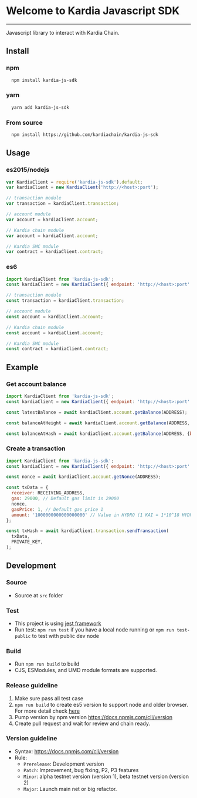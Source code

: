 # Welcome to Kardia Javascript SDK

---

Javascript library to interact with Kardia Chain.


## Install

### npm

```bash
  npm install kardia-js-sdk
```

### yarn

```bash
  yarn add kardia-js-sdk
```

### From source
```bash
  npm install https://github.com/kardiachain/kardia-js-sdk
```

## Usage

### es2015/nodejs

```js
var KardiaClient = require('kardia-js-sdk').default;
var kardiaClient = new KardiaClient('http://<host>:port');

// transaction module
var transaction = kardiaClient.transaction;

// account module
var account = kardiaClient.account;

// Kardia chain module
var account = kardiaClient.account;

// Kardia SMC module
var contract = kardiaClient.contract;

```

### es6

```js
import KardiaClient from 'kardia-js-sdk';
const kardiaClient = new KardiaClient({ endpoint: 'http://<host>:port' });

// transaction module
const transaction = kardiaClient.transaction;

// account module
const account = kardiaClient.account;

// Kardia chain module
const account = kardiaClient.account;

// Kardia SMC module
const contract = kardiaClient.contract;

```

## Example

### Get account balance

```js
import KardiaClient from 'kardia-js-sdk';
const kardiaClient = new KardiaClient({ endpoint: 'http://<host>:port' });

const latestBalance = await kardiaClient.account.getBalance(ADDRESS);

const balanceAtHeight = await kardiaClient.account.getBalance(ADDRESS, {blockHeight: 1});

const balanceAtHash = await kardiaClient.account.getBalance(ADDRESS, {blockHash: BLOCK_HASH});

```

### Create a transaction

```js
import KardiaClient from 'kardia-js-sdk';
const kardiaClient = new KardiaClient({ endpoint: 'http://<host>:port' });

const nonce = await kardiaClient.account.getNonce(ADDRESS);

const txData = {
  receiver: RECEIVING_ADDRESS,
  gas: 29000, // Default gas limit is 29000
  nonce,
  gasPrice: 1, // Default gas price 1
  amount: '1000000000000000000' // Value in HYDRO (1 KAI = 1*10^18 HYDRO = 1*10^9 OXY)
};

const txHash = await kardiaClient.transaction.sendTransaction(
  txData,
  PRIVATE_KEY,
);
```

## Development

### Source

- Source at `src` folder

### Test

- This project is using [jest framework](https://jestjs.io/)
- Run test: `npm run test` if you have a local node running or `npm run test-public` to test with public dev node

### Build

- Run `npm run build` to build
- CJS, ESModules, and UMD module formats are supported. 

### Release guideline

1.  Make sure pass all test case
2.  `npm run build` to create es5 version to support node and older browser. For more detail check [here](https://github.com/facebook/create-react-app/blob/master/packages/react-scripts/template/README.md#npm-run-build-fails-to-minify)
3.  Pump version by npm version https://docs.npmjs.com/cli/version
4.  Create pull request and wait for review and chain ready.

### Version guideline

- Syntax: https://docs.npmjs.com/cli/version
- Rule:
  - `Prerelease`: Development version
  - `Patch`: Improvement, bug fixing, P2, P3 features
  - `Minor`: alpha testnet version (version 1), beta testnet version (version 2)
  - `Major`: Launch main net or big refactor.
